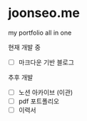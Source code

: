 # joonseo.me

my portfolio all in one

현재 개발 중
- [ ] 마크다운 기반 블로그

추후 개발
- [ ] 노션 아카이브 (이관)
- [ ] pdf 포트폴리오
- [ ] 이력서